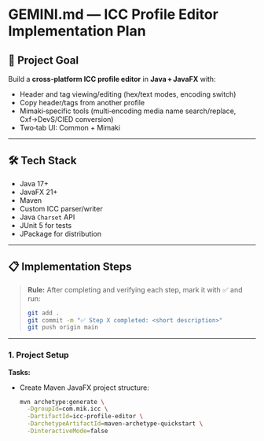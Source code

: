 # GEMINI.md — ICC Profile Editor Implementation Plan

## 🎯 Project Goal
Build a **cross‑platform ICC profile editor** in **Java + JavaFX** with:
- Header and tag viewing/editing (hex/text modes, encoding switch)
- Copy header/tags from another profile
- Mimaki‑specific tools (multi‑encoding media name search/replace, Cxf→DevS/CIED conversion)
- Two‑tab UI: Common + Mimaki

---

## 🛠 Tech Stack
- Java 17+
- JavaFX 21+
- Maven
- Custom ICC parser/writer
- Java `Charset` API
- JUnit 5 for tests
- JPackage for distribution

---

## 📋 Implementation Steps

> **Rule:** After completing and verifying each step, mark it with ✅ and run:
> ```bash
> git add .
> git commit -m "✅ Step X completed: <short description>"
> git push origin main
> ```

---

### 1. **Project Setup**
**Tasks:**
- Create Maven JavaFX project structure:
  ```bash
  mvn archetype:generate \
    -DgroupId=com.mik.icc \
    -DartifactId=icc-profile-editor \
    -DarchetypeArtifactId=maven-archetype-quickstart \
    -DinteractiveMode=false
